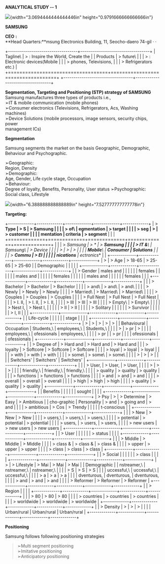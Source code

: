 **ANALYTICAL STUDY -- 1**

![](vertopal_3f2200242403495d83f32a96befe05e0/media/image1.png){width="3.0694444444444446in"
height="0.9791666666666666in"}

**SAMSUNG**

**CEO** **:**\
**Head Quarters:**msung Electronics Building, 11, Seocho-daero 74-gil ·
·

+-----------------------------------+-----------------------------------+
| Tagline\                          | > : Inspire the World, Create the |
| Products                          | > future\                         |
|                                   | > : Electronic devices(Mobile     |
|                                   | > phones, Televisions,            |
|                                   | > Refrigerators etc.)             |
+===================================+===================================+
+-----------------------------------+-----------------------------------+

**Segmentation, Targeting and Positioning (STP) strategy of SAMSUNG**\
Samsung manufactures three types of products i.e.,\
➢IT & mobile communication (mobile phones)\
➢Consumer electronics (Televisions, Refrigerators, Acs, Washing
machines)\
➢Device Solutions (mobile processors, image sensors, security chips,
power\
management ICs)

**Segmentation**

Samsung segments the market on the basis Geographic, Demographic,
Behaviour and Psychographic.

➢Geographic:\
Region, Density\
➢Demographic:\
Age, Gender, Life cycle stage, Occupation\
➢Behaviour:\
Degree of loyalty, Benefits, Personality, User status ➢Psychographic:\
Social class, Lifestyle

![](vertopal_3f2200242403495d83f32a96befe05e0/media/image2.png){width="6.388888888888889in"
height="7.527777777777778in"}

**Targeting:**

+-------------+-------------+-------------+-------------+-------------+
| > **Type    | > **S       | > **Samsung |             |             |
| > of**\     | egmentation | > target    |             |             |
| > **seg     | >           | > customer  |             |             |
| mentation** |  criteria** | > segment** |             |             |
+=============+=============+=============+=============+=============+
|             |             | > **Samsung | > *         | > **Samsung |
|             |             | > IT &**\   | *Samsung**\ | > Device    |
|             |             | >           | >           | >           |
|             |             | **Mobile**\ |  **Consumer | Solutions** |
|             |             | > **Commu   | > El        |             |
|             |             | nications** | ectronics** |             |
+-------------+-------------+-------------+-------------+-------------+
| >           | > Age       | > 18-65     | > 25-65     | > 25-60     |
| Demographic |             |             |             |             |
+-------------+-------------+-------------+-------------+-------------+
|             | > Gender    | males and   |             |             |
|             |             | females     |             |             |
|             |             | males and   |             |             |
|             |             | females     |             |             |
|             |             | males and   |             |             |
|             |             | females     |             |             |
+-------------+-------------+-------------+-------------+-------------+
|             |             | > Bachelor  | > Bachelor  | > Bachelor  |
|             |             | > and\      | > and\      | > and\      |
|             |             | > Newly     | > Newly     | > Newly     |
|             |             | > Married\  | > Married\  | > Married\  |
|             |             | > Couples   | > Couples   | > Couples   |
|             |             | > Full Nest | > Full Nest | > Full Nest |
|             |             | > I. II,    | > I. II,    | > I. II,    |
|             |             | > III       | > III       | > III       |
|             |             | > Empty\    | > Empty\    |             |
|             |             | > Nest I,   | > Nest I,   |             |
|             |             | > II        | > II        |             |
|             |             | > Solitary  |             |             |
|             |             | > Survivor  |             |             |
|             |             | > I, II     |             |             |
+-------------+-------------+-------------+-------------+-------------+
|             | Life-cycle  |             |             |             |
|             | stage       |             |             |             |
+-------------+-------------+-------------+-------------+-------------+
| >           | >           | >           | >           | >           |
| Behavioural |  Occupation |  Students,\ | employees,\ |  Students,\ |
|             |             | >           | > pr        | >           |
|             |             | employees,\ | ofessionals | employees,\ |
|             |             | > pr        |             | > pr        |
|             |             | ofessionals |             | ofessionals |
+-------------+-------------+-------------+-------------+-------------+
|             | > Degree of | > Hard and  | > Hard and  | > Hard and  |
|             | > loyalty   | > Softcore  | > Softcore  | > Softcore  |
|             |             | > loyal     | > loyal     | > loyal     |
|             |             | > with      | > with      | > with      |
|             |             | > some\     | > some\     | > some\     |
|             |             | >           | >           | >           |
|             |             | Switchers\' | Switchers\' | Switchers\' |
+-------------+-------------+-------------+-------------+-------------+
|             |             | > User,     | > User,     | > User,     |
|             |             | >           | >           | >           |
|             |             |  friendly,\ |  friendly,\ |  friendly,\ |
|             |             | > quality   | > quality   | > quality   |
|             |             | > functions | > functions | > functions |
|             |             | > and       | > and       | > and       |
|             |             | > overall   | > overall   | > overall   |
|             |             | > high      | > high      | > high      |
|             |             | > quality   | > quality   | > quality   |
+-------------+-------------+-------------+-------------+-------------+
|             | Benefits    |             |             |             |
|             | sought      |             |             |             |
+-------------+-------------+-------------+-------------+-------------+
| > Psy       | >           | > Determine | > Easy      | > Ambitious |
| cho-graphic | Personality | > and       | > going and | > and       |
|             |             | > ambitious | > Cos       | > Trendy    |
|             |             |             | t-conscious |             |
+-------------+-------------+-------------+-------------+-------------+
|             |             | > New       | > New       | > New       |
|             |             | > users,\   | > users,\   | > users,\   |
|             |             | > potential | > potential | > potential |
|             |             | > users,    | > users,    | > users,    |
|             |             | > new users | > new users | > new users |
+-------------+-------------+-------------+-------------+-------------+
|             | > User      |             |             |             |
|             | > status    |             |             |             |
+-------------+-------------+-------------+-------------+-------------+
|             |             | > Middle    | > Middle    | > Middle    |
|             |             | > class &   | > class &   | > class &   |
|             |             | > upper     | > upper     | > upper     |
|             |             | > class     | > class     | > class     |
+-------------+-------------+-------------+-------------+-------------+
|             | > Social    |             |             |             |
|             | > class     |             |             |             |
+-------------+-------------+-------------+-------------+-------------+
| >           | > Lifestyle | > Mai       | > Mai       | > Mai       |
| Demographic |             | nstreamer,\ | nstreamer,\ | nstreamer,\ |
|             |             | > S         | > S         | > S         |
|             |             | uccessful,\ | uccessful,\ | uccessful,\ |
|             |             | > a         | > a         | > a         |
|             |             | dventurous, | dventurous, | dventurous, |
|             |             | > and       | > and       | > and       |
|             |             | > Reformer  | > Reformer  | > Reformer  |
+-------------+-------------+-------------+-------------+-------------+
|             | > Region    |             |             |             |
+-------------+-------------+-------------+-------------+-------------+
|             |             | > 80        | > 80        | > 80        |
|             |             | > countries | > countries | > countries |
|             |             | > worldwide | > worldwide | > worldwide |
+-------------+-------------+-------------+-------------+-------------+
|             | > Density   | >           | >           | >           |
|             |             | Urban/rural | Urban/rural | Urban/rural |
+-------------+-------------+-------------+-------------+-------------+

**Positioning**

Samsung follows following positioning strategies

> ➢Multi segment positioning\
> ➢Imitative positioning\
> ➢Anticipatory positioning

